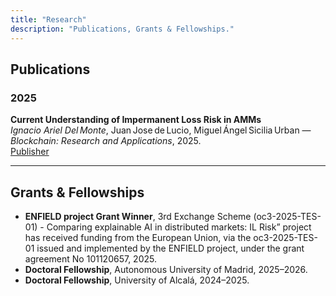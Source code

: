 ```yaml
---
title: "Research"
description: "Publications, Grants & Fellowships."
---
```


## Publications

### 2025

**Current Understanding of Impermanent Loss Risk in AMMs**  
_Ignacio Ariel Del Monte_, Juan Jose de Lucio, Miguel Ángel Sicilia Urban — _Blockchain: Research and Applications_, 2025.  
<a class="btn-publication" href="https://doi.org/10.1016/j.bcra.2025.100360" target="_blank">Publisher</a>

---

## Grants & Fellowships

- **ENFIELD project Grant Winner**, 3rd Exchange Scheme (oc3-2025-TES-01) - Comparing explainable AI in distributed markets: IL Risk” project has received funding from the European Union, via the oc3-2025-TES-01 issued and implemented by the ENFIELD project, under the grant agreement No 101120657, 2025.
- **Doctoral Fellowship**, Autonomous University of Madrid, 2025–2026.
- **Doctoral Fellowship**, University of Alcalá, 2024–2025.
